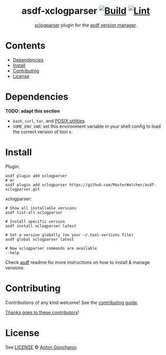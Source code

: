 <div align="center">

# asdf-xclogparser [![Build](https://github.com/MasterWatcher/asdf-xclogparser/actions/workflows/build.yml/badge.svg)](https://github.com/MasterWatcher/asdf-xclogparser/actions/workflows/build.yml) [![Lint](https://github.com/MasterWatcher/asdf-xclogparser/actions/workflows/lint.yml/badge.svg)](https://github.com/MasterWatcher/asdf-xclogparser/actions/workflows/lint.yml)

[xclogparser](https://github.com/MasterWatcher/xclogparser) plugin for the [asdf version manager](https://asdf-vm.com).

</div>

# Contents

- [Dependencies](#dependencies)
- [Install](#install)
- [Contributing](#contributing)
- [License](#license)

# Dependencies

**TODO: adapt this section**

- `bash`, `curl`, `tar`, and [POSIX utilities](https://pubs.opengroup.org/onlinepubs/9699919799/idx/utilities.html).
- `SOME_ENV_VAR`: set this environment variable in your shell config to load the correct version of tool x.

# Install

Plugin:

```shell
asdf plugin add xclogparser
# or
asdf plugin add xclogparser https://github.com/MasterWatcher/asdf-xclogparser.git
```

xclogparser:

```shell
# Show all installable versions
asdf list-all xclogparser

# Install specific version
asdf install xclogparser latest

# Set a version globally (on your ~/.tool-versions file)
asdf global xclogparser latest

# Now xclogparser commands are available
--help
```

Check [asdf](https://github.com/asdf-vm/asdf) readme for more instructions on how to
install & manage versions.

# Contributing

Contributions of any kind welcome! See the [contributing guide](contributing.md).

[Thanks goes to these contributors](https://github.com/MasterWatcher/asdf-xclogparser/graphs/contributors)!

# License

See [LICENSE](LICENSE) © [Anton Goncharov](https://github.com/MasterWatcher/)
